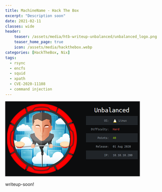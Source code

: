 ```yaml
---
title: MachineName - Hack The Box
excerpt: "Description soon"
date: 2021-02-11
classes: wide
header:
    teaser: /assets/media/htb-writeup-unbalanced/unbalanced_logo.png
    teaser_home_page: true
    icon: /assets/media/hackthebox.webp
categories: [HackTheBox, Nix]
tags:  
  - rsync
  - encfs
  - squid
  - xpath
  - CVE-2020-11108
  - command injection
---
```


![](/assets/media/htb-writeup-unbalanced/unbalanced_logo.png)

writeup-soon!
